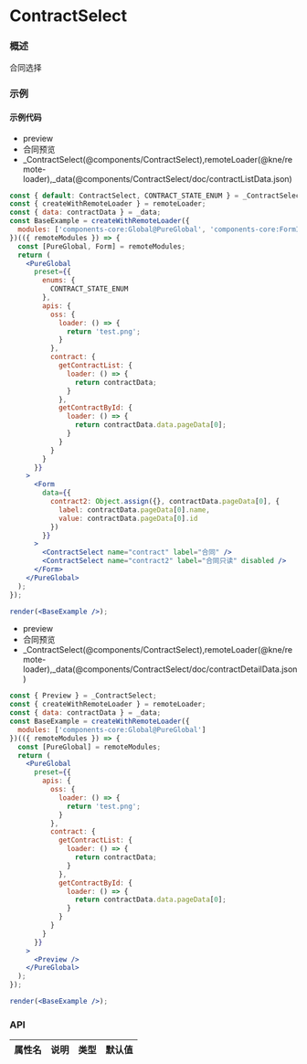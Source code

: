 
# ContractSelect


### 概述

合同选择


### 示例

#### 示例代码

- preview
- 合同预览
- _ContractSelect(@components/ContractSelect),remoteLoader(@kne/remote-loader),_data(@components/ContractSelect/doc/contractListData.json)

```jsx
const { default: ContractSelect, CONTRACT_STATE_ENUM } = _ContractSelect;
const { createWithRemoteLoader } = remoteLoader;
const { data: contractData } = _data;
const BaseExample = createWithRemoteLoader({
  modules: ['components-core:Global@PureGlobal', 'components-core:FormInfo@Form']
})(({ remoteModules }) => {
  const [PureGlobal, Form] = remoteModules;
  return (
    <PureGlobal
      preset={{
        enums: {
          CONTRACT_STATE_ENUM
        },
        apis: {
          oss: {
            loader: () => {
              return 'test.png';
            }
          },
          contract: {
            getContractList: {
              loader: () => {
                return contractData;
              }
            },
            getContractById: {
              loader: () => {
                return contractData.data.pageData[0];
              }
            }
          }
        }
      }}
    >
      <Form
        data={{
          contract2: Object.assign({}, contractData.pageData[0], {
            label: contractData.pageData[0].name,
            value: contractData.pageData[0].id
          })
        }}
      >
        <ContractSelect name="contract" label="合同" />
        <ContractSelect name="contract2" label="合同只读" disabled />
      </Form>
    </PureGlobal>
  );
});

render(<BaseExample />);

```

- preview
- 合同预览
- _ContractSelect(@components/ContractSelect),remoteLoader(@kne/remote-loader),_data(@components/ContractSelect/doc/contractDetailData.json)

```jsx
const { Preview } = _ContractSelect;
const { createWithRemoteLoader } = remoteLoader;
const { data: contractData } = _data;
const BaseExample = createWithRemoteLoader({
  modules: ['components-core:Global@PureGlobal']
})(({ remoteModules }) => {
  const [PureGlobal] = remoteModules;
  return (
    <PureGlobal
      preset={{
        apis: {
          oss: {
            loader: () => {
              return 'test.png';
            }
          },
          contract: {
            getContractList: {
              loader: () => {
                return contractData;
              }
            },
            getContractById: {
              loader: () => {
                return contractData.data.pageData[0];
              }
            }
          }
        }
      }}
    >
      <Preview />
    </PureGlobal>
  );
});

render(<BaseExample />);

```


### API

|属性名|说明|类型|默认值|
|  ---  | ---  | --- | --- |

